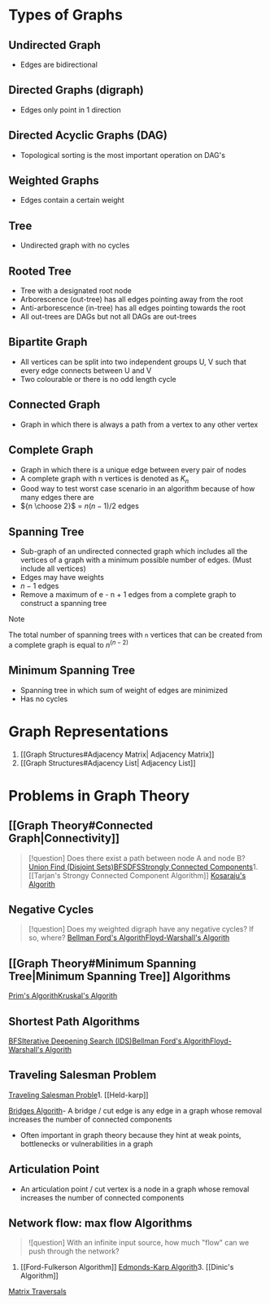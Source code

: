 ---
---
# Types of Graphs
## Undirected Graph 
- Edges are bidirectional

## Directed Graphs (digraph)
- Edges only point in 1 direction

## Directed Acyclic Graphs (DAG)
- Topological sorting is the most important operation on DAG's

## Weighted Graphs
- Edges contain a certain weight

## Tree
- Undirected graph with no cycles

## Rooted Tree
- Tree with a designated root node
- Arborescence (out-tree) has all edges pointing away from the root
- Anti-arborescence (in-tree) has all edges pointing towards the root
- All out-trees are DAGs but not all DAGs are out-trees

## Bipartite Graph
- All vertices can be split into two independent groups U, V such that every edge connects between U and V
- Two colourable or there is no odd length cycle

## Connected Graph
- Graph in which there is always a path from a vertex to any other vertex

## Complete Graph
- Graph in which there is a unique edge between every pair of nodes
- A complete graph with n vertices is denoted as $K_n$
- Good way to test worst case scenario in an algorithm because of how many edges there are
- ${n \choose 2}$ =  $n(n-1)/2$ edges

## Spanning Tree
 - Sub-graph of an undirected connected graph which includes all the vertices of a graph with a minimum possible number of edges. (Must include all vertices)
 - Edges may have weights
 - $n-1$ edges
 - Remove a maximum of e - n + 1 edges from a complete graph to construct a spanning tree
 
>[!Note]
>The total number of spanning trees with `n` vertices that can be created from a complete graph is equal to $n^{(n-2)}$

## Minimum Spanning Tree
- Spanning tree in which sum of weight of edges are minimized
- Has no cycles

# Graph Representations
1. [[Graph Structures#Adjacency Matrix| Adjacency Matrix]]
2. [[Graph Structures#Adjacency List| Adjacency List]]


# Problems in Graph Theory
## [[Graph Theory#Connected Graph|Connectivity]]
>[!question]
Does there exist a path between node A and node B?
[Union Find (Disjoint Sets)](</docs/DS/Union Find (Disjoint Sets).md>)[BFS](</docs/DS/BFS.md>)[DFS](</docs/DS/DFS.md>)[Strongly Connected Components](</docs/DS/Strongly Connected Components.md>)1. [[Tarjan's Strongy Connected Component Algorithm]]
[Kosaraju's Algorith](</docs/Algos/Kosaraju's Algorithm.md>)
## Negative Cycles
>[!question]
Does my weighted digraph have any negative cycles? If so, where?
[Bellman Ford's Algorith](</docs/Algos/Bellman Ford's Algorithm.md>)[Floyd-Warshall's Algorith](</docs/Algos/Floyd-Warshall's Algorithm.md>)
## [[Graph Theory#Minimum Spanning Tree|Minimum Spanning Tree]] Algorithms
[Prim's Algorith](</docs/Algos/Prim's Algorithm.md>)[Kruskal's Algorith](</docs/Algos/Kruskal's Algorithm.md>)
## Shortest Path Algorithms
[BFS](</docs/DS/BFS.md>)[Iterative Deepening Search (IDS)](</docs/Algos/Iterative Deepening Search (IDS).md>)[Bellman Ford's Algorith](</docs/Algos/Bellman Ford's Algorithm.md>)[Floyd-Warshall's Algorith](</docs/Algos/Floyd-Warshall's Algorithm.md>)
## Traveling Salesman Problem
[Traveling Salesman Proble](</docs/Algos/Traveling Salesman Problem.md>)1. [[Held-karp]]

[Bridges Algorith](</docs/Algos/Bridges Algorithm.md>)- A bridge / cut edge is any edge in a graph whose removal increases the number of connected components
- Often important in graph theory because they hint at weak points, bottlenecks or vulnerabilities in a graph
## Articulation Point 
- An articulation point / cut vertex is a node in a graph whose removal increases the number of connected components

## Network flow: max flow Algorithms
>![question]
>With an infinite input source, how much "flow" can we push through the network?
1. [[Ford-Fulkerson Algorithm]]
[Edmonds-Karp Algorith](</docs/Algos/Edmonds-Karp Algorithm.md>)3. [[Dinic's Algorithm]]

[Matrix Traversals](</docs/DS/Matrix Traversals.md>)